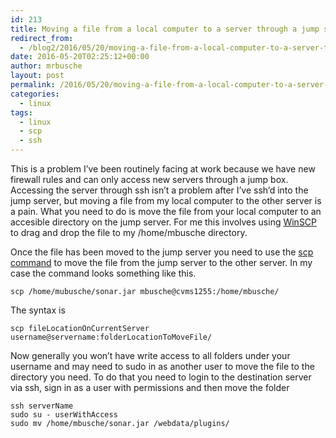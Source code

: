 ```yaml
---
id: 213
title: Moving a file from a local computer to a server through a jump server
redirect_from:
  - /blog2/2016/05/20/moving-a-file-from-a-local-computer-to-a-server-through-a-jump-server/
date: 2016-05-20T02:25:12+00:00
author: mrbusche
layout: post
permalink: /2016/05/20/moving-a-file-from-a-local-computer-to-a-server-through-a-jump-server/
categories:
  - linux
tags:
  - linux
  - scp
  - ssh
---
```


This is a problem I&#8217;ve been routinely facing at work because we have new firewall rules and can only access new servers through a jump box. Accessing the server through ssh isn&#8217;t a problem after I&#8217;ve ssh&#8217;d into the jump server, but moving a file from my local computer to the other server is a pain. What you need to do is move the file from your local computer to an accesible directory on the jump server. For me this involves using [WinSCP](https://winscp.net/eng/download.php) to drag and drop the file to my /home/mbusche directory.

Once the file has been moved to the jump server you need to use the [scp command](https://docs.oracle.com/cd/E26502_01/html/E29001/remotehowtoaccess-55154.html) to move the file from the jump server to the other server. In my case the command looks something like this.

    scp /home/mubusche/sonar.jar mbusche@cvms1255:/home/mbusche/

The syntax is

    scp fileLocationOnCurrentServer username@servername:folderLocationToMoveFile/

Now generally you won&#8217;t have write access to all folders under your username and may need to sudo in as another user to move the file to the directory you need. To do that you need to login to the destination server via ssh, sign in as a user with permissions and then move the folder

    ssh serverName
    sudo su - userWithAccess
    sudo mv /home/mbusche/sonar.jar /webdata/plugins/
